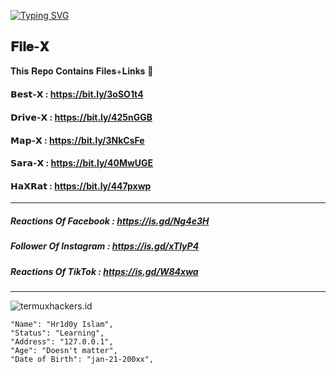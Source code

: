 <a href="https://git.io/typing-svg"><img src="https://readme-typing-svg.herokuapp.com?font=Fira+Code&weight=700&size=30&pause=1000&color=00F711FF&width=460&height=70&lines=MOD+APPLICATIONS+FOR+FREE" alt="Typing SVG" /></a>
## 𝐅𝐢𝐥𝐞-𝐗 
𝐓𝐡𝐢𝐬 𝐑𝐞𝐩𝐨 𝐂𝐨𝐧𝐭𝐚𝐢𝐧𝐬 𝐅𝐢𝐥𝐞𝐬+𝐋𝐢𝐧𝐤𝐬 💫

#### 𝗕𝗲𝘀𝘁-𝗫 : https://bit.ly/3oSO1t4

#### 𝗗𝗿𝗶𝘃𝗲-𝗫 : https://bit.ly/425nGGB

#### 𝗠𝗮𝗽-𝗫 : https://bit.ly/3NkCsFe

#### 𝗦𝗮𝗿𝗮-𝗫 : https://bit.ly/40MwUGE

#### 𝗛𝗮𝗫𝗥𝗮𝘁 : https://bit.ly/447pxwp

-------------------------------------------

##### Reactions Of Facebook : https://is.gd/Ng4e3H

##### Follower Of Instagram : https://is.gd/xTlyP4

##### Reactions Of TikTok : https://is.gd/W84xwa

-------------------------------------------
<p align=left> <img src=https://komarev.com/ghpvc/?username=termuxhackers-id alt=termuxhackers.id /> </p>

```
"Name": "Hr1d0y Islam",
"Status": "Learning",
"Address": "127.0.0.1",
"Age": "Doesn't matter",
"Date of Birth": "jan-21-200xx",
   
```

